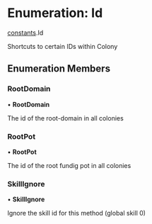 # Enumeration: Id

[constants](../modules/constants.md).Id

Shortcuts to certain IDs within Colony

## Enumeration Members

### RootDomain

• **RootDomain**

The id of the root-domain in all colonies

### RootPot

• **RootPot**

The id of the root fundig pot in all colonies

### SkillIgnore

• **SkillIgnore**

Ignore the skill id for this method (global skill 0)
